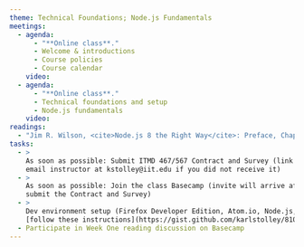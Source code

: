 ```yaml
---
theme: Technical Foundations; Node.js Fundamentals
meetings:
  - agenda:
      - "**Online class**."
      - Welcome & introductions
      - Course policies
      - Course calendar
    video:
  - agenda:
      - "**Online class**."
      - Technical foundations and setup
      - Node.js fundamentals
    video:
readings:
  - "Jim R. Wilson, <cite>Node.js 8 the Right Way</cite>: Preface, Chapters&nbsp;1–2"
tasks:
  - >
    As soon as possible: Submit ITMD 467/567 Contract and Survey (link in your @hawk.iit.edu inbox;
    email instructor at kstolley@iit.edu if you did not receive it)
  - >
    As soon as possible: Join the class Basecamp (invite will arrive after you
    submit the Contract and Survey)
  - >
    Dev environment setup (Firefox Developer Edition, Atom.io, Node.js, Git);
    [follow these instructions](https://gist.github.com/karlstolley/810e9cb69727ff20c3cf56ac33734b79)
  - Participate in Week One reading discussion on Basecamp
---
```

